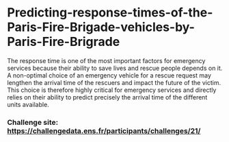 # Predicting-response-times-of-the-Paris-Fire-Brigade-vehicles-by-Paris-Fire-Brigrade

The response time is one of the most important factors for emergency services because their ability to save lives and rescue people depends on it.
A non-optimal choice of an emergency vehicle for a rescue request may lengthen the arrival time of the rescuers and impact the future of the victim. This choice is therefore highly critical for emergency services and directly relies on their ability to predict precisely the arrival time of the different units available.

### Challenge site: https://challengedata.ens.fr/participants/challenges/21/
